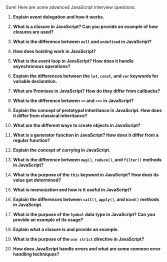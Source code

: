 Sure! Here are some advanced JavaScript interview questions:

1. **Explain event delegation and how it works.**

2. **What is a closure in JavaScript? Can you provide an example of how closures are used?**

3. **What is the difference between `null` and `undefined` in JavaScript?**

4. **How does hoisting work in JavaScript?**

5. **What is the event loop in JavaScript? How does it handle asynchronous operations?**

6. **Explain the differences between the `let`, `const`, and `var` keywords for variable declaration.**

7. **What are Promises in JavaScript? How do they differ from callbacks?**

8. **What is the difference between `==` and `===` in JavaScript?**

9. **Explain the concept of prototypal inheritance in JavaScript. How does it differ from classical inheritance?**

10. **What are the different ways to create objects in JavaScript?**

11. **What is a generator function in JavaScript? How does it differ from a regular function?**

12. **Explain the concept of currying in JavaScript.**

13. **What is the difference between `map()`, `reduce()`, and `filter()` methods in JavaScript?**

14. **What is the purpose of the `this` keyword in JavaScript? How does its value get determined?**

15. **What is memoization and how is it useful in JavaScript?**

16. **Explain the differences between `call()`, `apply()`, and `bind()` methods in JavaScript.**

17. **What is the purpose of the `Symbol` data type in JavaScript? Can you provide an example of its usage?**

18. **Explain what a closure is and provide an example.**

19. **What is the purpose of the `use strict` directive in JavaScript?**

20. **How does JavaScript handle errors and what are some common error handling techniques?**
